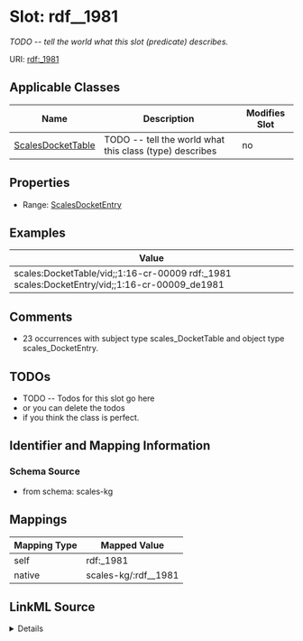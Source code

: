 

# Slot: rdf__1981


_TODO -- tell the world what this slot (predicate) describes._





URI: [rdf:_1981](http://www.w3.org/1999/02/22-rdf-syntax-ns#_1981)



<!-- no inheritance hierarchy -->





## Applicable Classes

| Name | Description | Modifies Slot |
| --- | --- | --- |
| [ScalesDocketTable](../classes/ScalesDocketTable.md) | TODO -- tell the world what this class (type) describes |  no  |







## Properties

* Range: [ScalesDocketEntry](../classes/ScalesDocketEntry.md)






## Examples

| Value |
| --- |
| scales:DocketTable/vid;;1:16-cr-00009 rdf:_1981 scales:DocketEntry/vid;;1:16-cr-00009_de1981 |

## Comments

* 23 occurrences with subject type scales_DocketTable and object type scales_DocketEntry.

## TODOs

* TODO -- Todos for this slot go here
* or you can delete the todos
* if you think the class is perfect.

## Identifier and Mapping Information







### Schema Source


* from schema: scales-kg




## Mappings

| Mapping Type | Mapped Value |
| ---  | ---  |
| self | rdf:_1981 |
| native | scales-kg/:rdf__1981 |




## LinkML Source

<details>
```yaml
name: rdf__1981
description: TODO -- tell the world what this slot (predicate) describes.
todos:
- TODO -- Todos for this slot go here
- or you can delete the todos
- if you think the class is perfect.
comments:
- 23 occurrences with subject type scales_DocketTable and object type scales_DocketEntry.
examples:
- value: scales:DocketTable/vid;;1:16-cr-00009 rdf:_1981 scales:DocketEntry/vid;;1:16-cr-00009_de1981
from_schema: scales-kg
rank: 1000
slot_uri: rdf:_1981
alias: rdf__1981
domain_of:
- scales_DocketTable
range: scales_DocketEntry

```
</details>